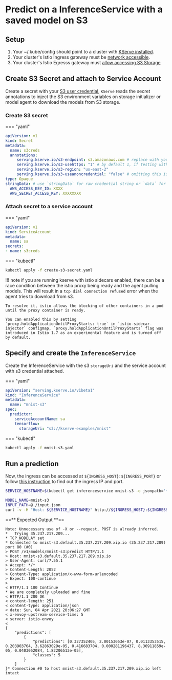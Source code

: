 # Predict on a InferenceService with a saved model on S3

## Setup

1. Your ~/.kube/config should point to a cluster with [KServe installed](../../../admin/serverless.md).
2. Your cluster's Istio Ingress gateway must be [network accessible](https://istio.io/latest/docs/tasks/traffic-management/ingress/ingress-control/).
3. Your cluster's Istio Egresss gateway must [allow accessing S3 Storage](https://knative.dev/docs/serving/outbound-network-access/)

## Create S3 Secret and attach to Service Account

Create a secret with your [S3 user credential](https://console.aws.amazon.com/iam/home#/users), `KServe` reads the secret annotations to inject the S3 environment variables on storage initializer or model agent to download the models from S3 storage. 

### Create S3 secret

=== "yaml"
```yaml
apiVersion: v1
kind: Secret
metadata:
  name: s3creds
  annotations:
     serving.kserve.io/s3-endpoint: s3.amazonaws.com # replace with your s3 endpoint e.g minio-service.kubeflow:9000 
     serving.kserve.io/s3-usehttps: "1" # by default 1, if testing with minio you can set to 0
     serving.kserve.io/s3-region: "us-east-2"
     serving.kserve.io/s3-useanoncredential: "false" # omitting this is the same as false, if true will ignore provided credential and use anonymous credentials
type: Opaque
stringData: # use `stringData` for raw credential string or `data` for base64 encoded string
  AWS_ACCESS_KEY_ID: XXXX
  AWS_SECRET_ACCESS_KEY: XXXXXXXX
```

### Attach secret to a service account

=== "yaml"
```yaml
apiVersion: v1
kind: ServiceAccount
metadata:
  name: sa
secrets:
- name: s3creds
```

=== "kubectl"
```bash
kubectl apply -f create-s3-secret.yaml
```

!!! note
    if you are running kserve with istio sidecars enabled, there can be a race condition between the istio proxy being ready and the agent pulling models. 
    This will result in a `tcp dial connection refused` error when the agent tries to download from s3.

    To resolve it, istio allows the blocking of other containers in a pod until the proxy container is ready. 

    You can enabled this by setting `proxy.holdApplicationUntilProxyStarts: true` in `istio-sidecar-injector` configmap, `proxy.holdApplicationUntilProxyStarts` flag was introduced in Istio 1.7 as an experimental feature and is turned off by default.


## Specify and create the `InferenceService`

Create the InferenceService with the s3 `storageUri` and the service account with s3 credential attached.

=== "yaml"
```yaml
apiVersion: "serving.kserve.io/v1beta1"
kind: "InferenceService"
metadata:
  name: "mnist-s3"
spec:
  predictor:
    serviceAccountName: sa
    tensorflow:
      storageUri: "s3://kserve-examples/mnist"
```

=== "kubectl"
```bash
kubectl apply -f mnist-s3.yaml
```


## Run a prediction

Now, the ingress can be accessed at `${INGRESS_HOST}:${INGRESS_PORT}` or follow [this instruction](../../get_started/first_isvc.md#3-determine-the-ingress-ip-and-ports)
to find out the ingress IP and port.

```bash
SERVICE_HOSTNAME=$(kubectl get inferenceservice mnist-s3 -o jsonpath='{.status.url}' | cut -d "/" -f 3)

MODEL_NAME=mnist-s3
INPUT_PATH=@./input.json
curl -v -H "Host: ${SERVICE_HOSTNAME}" http://${INGRESS_HOST}:${INGRESS_PORT}/v1/models/$MODEL_NAME:predict -d $INPUT_PATH
```

==** Expected Output **==

```
Note: Unnecessary use of -X or --request, POST is already inferred.
*   Trying 35.237.217.209...
* TCP_NODELAY set
* Connected to mnist-s3.default.35.237.217.209.xip.io (35.237.217.209) port 80 (#0)
> POST /v1/models/mnist-s3:predict HTTP/1.1
> Host: mnist-s3.default.35.237.217.209.xip.io
> User-Agent: curl/7.55.1
> Accept: */*
> Content-Length: 2052
> Content-Type: application/x-www-form-urlencoded
> Expect: 100-continue
>
< HTTP/1.1 100 Continue
* We are completely uploaded and fine
< HTTP/1.1 200 OK
< content-length: 251
< content-type: application/json
< date: Sun, 04 Apr 2021 20:06:27 GMT
< x-envoy-upstream-service-time: 5
< server: istio-envoy
<
{
    "predictions": [
        {
            "predictions": [0.327352405, 2.00153053e-07, 0.0113353515, 0.203903764, 3.62863029e-05, 0.416683704, 0.000281196437, 8.36911859e-05, 0.0403052084, 1.82206513e-05],
            "classes": 5
        }
    ]
}* Connection #0 to host mnist-s3.default.35.237.217.209.xip.io left intact
```
